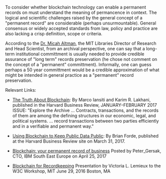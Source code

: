 To consider whether blockchain technology can enable a permanent records on must understand the meaning of permancence in context.  The logical and scientific challenges raised by the general concept of a "permanent record" are considerable (perhaps unsurmountable). General consensus or widely accepted standards from law, policy and practice are also lacking a crisp definition, scope or criteria.

According to the [Dr. Micah Altman](http://informatics.mit.edu), the MIT Libraries Director of Research and Head Scientist, from an archival perspective, one can say that a long-term institutional committment is usually needed to provide credible assurance of "long term" records preservation (he chose not comment on the concept of a "permanent" committment).  Informally, one can guess perhaps a 50 year committment would be a credible approximation of what might be intended in general practice as a "permanent" record preservation.

Relevant Links:

* [The Truth About Blockchain](https://hbr.org/2017/01/the-truth-about-blockchain): By Marco Iansiti and Karim R. Lakhani, published in the Harvard Business Review, JANUARY–FEBRUARY 2017 ISSUE: "Explore the Archive ... Contracts, transactions, and the records of them are among the defining structures in our economic, legal, and political systems. ... record transactions between two parties efficiently and in a verifiable and permanent way."

* [Using Blockchain to Keep Public Data Public](https://hbr.org/2017/03/using-blockchain-to-keep-public-data-public): By Brian Forde,  published at the Harvard Business Review site on March 31, 2017.

* [Blockchain: your permanent record of business](https://www.ibm.com/blogs/southeast-europe/blockchain-permanent-record-business) Posted by Peter_Gersak, CTO, IBM South East Europe on April 25, 2017

* [Blockchain for Recordkeeping](https://www.w3.org/2016/04/blockchain-workshop/slides/Lemieux-Blockchain_for_Recordkeeping.pdf) Presentation by Victoria L. Lemieux to the W3C Workshop, MIT June 29, 2016 Boston, MA 





